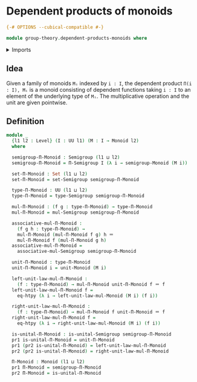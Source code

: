 # Dependent products of monoids

```agda
{-# OPTIONS --cubical-compatible #-}

module group-theory.dependent-products-monoids where
```

<details><summary>Imports</summary>

```agda
open import foundation.dependent-pair-types
open import foundation.function-extensionality
open import foundation.identity-types
open import foundation.sets
open import foundation.universe-levels

open import group-theory.dependent-products-semigroups
open import group-theory.monoids
open import group-theory.semigroups
```

</details>

## Idea

Given a family of monoids `Mᵢ` indexed by `i : I`, the dependent product
`Π(i : I), Mᵢ` is a monoid consisting of dependent functions taking `i : I` to
an element of the underlying type of `Mᵢ`. The multiplicative operation and the
unit are given pointwise.

## Definition

```agda
module _
  {l1 l2 : Level} (I : UU l1) (M : I → Monoid l2)
  where

  semigroup-Π-Monoid : Semigroup (l1 ⊔ l2)
  semigroup-Π-Monoid = Π-Semigroup I (λ i → semigroup-Monoid (M i))

  set-Π-Monoid : Set (l1 ⊔ l2)
  set-Π-Monoid = set-Semigroup semigroup-Π-Monoid

  type-Π-Monoid : UU (l1 ⊔ l2)
  type-Π-Monoid = type-Semigroup semigroup-Π-Monoid

  mul-Π-Monoid : (f g : type-Π-Monoid) → type-Π-Monoid
  mul-Π-Monoid = mul-Semigroup semigroup-Π-Monoid

  associative-mul-Π-Monoid :
    (f g h : type-Π-Monoid) →
    mul-Π-Monoid (mul-Π-Monoid f g) h ＝
    mul-Π-Monoid f (mul-Π-Monoid g h)
  associative-mul-Π-Monoid =
    associative-mul-Semigroup semigroup-Π-Monoid

  unit-Π-Monoid : type-Π-Monoid
  unit-Π-Monoid i = unit-Monoid (M i)

  left-unit-law-mul-Π-Monoid :
    (f : type-Π-Monoid) → mul-Π-Monoid unit-Π-Monoid f ＝ f
  left-unit-law-mul-Π-Monoid f =
    eq-htpy (λ i → left-unit-law-mul-Monoid (M i) (f i))

  right-unit-law-mul-Π-Monoid :
    (f : type-Π-Monoid) → mul-Π-Monoid f unit-Π-Monoid ＝ f
  right-unit-law-mul-Π-Monoid f =
    eq-htpy (λ i → right-unit-law-mul-Monoid (M i) (f i))

  is-unital-Π-Monoid : is-unital-Semigroup semigroup-Π-Monoid
  pr1 is-unital-Π-Monoid = unit-Π-Monoid
  pr1 (pr2 is-unital-Π-Monoid) = left-unit-law-mul-Π-Monoid
  pr2 (pr2 is-unital-Π-Monoid) = right-unit-law-mul-Π-Monoid

  Π-Monoid : Monoid (l1 ⊔ l2)
  pr1 Π-Monoid = semigroup-Π-Monoid
  pr2 Π-Monoid = is-unital-Π-Monoid
```

